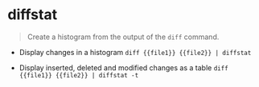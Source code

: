 # diffstat
> Create a histogram from the output of the `diff` command.

- Display changes in a histogram
`diff {{file1}} {{file2}} | diffstat`

- Display inserted, deleted and modified changes as a table
`diff {{file1}} {{file2}} | diffstat -t`
